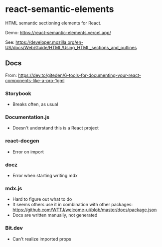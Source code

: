 # react-semantic-elements

HTML semantic sectioning elements for React.

Demo: https://react-semantic-elements.vercel.app/

See: https://developer.mozilla.org/en-US/docs/Web/Guide/HTML/Using_HTML_sections_and_outlines

## Docs

From: https://dev.to/giteden/6-tools-for-documenting-your-react-components-like-a-pro-1gml

### Storybook

- Breaks often, as usual

### Documentation.js

- Doesn't understand this is a React project

### react-docgen

- Error on import

### docz

- Error when starting writing mdx

### mdx.js

- Hard to figure out what to do
- It seems others use it in combination with other packages: https://github.com/WTTJ/welcome-ui/blob/master/docs/package.json
- Docs are written manually, not generated

### Bit.dev

- Can't realize imported props
